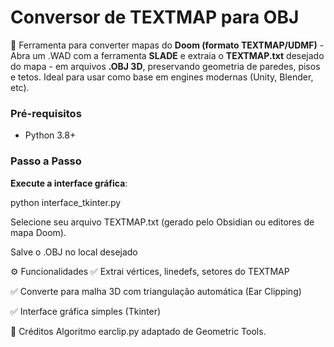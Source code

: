 # Conversor de TEXTMAP para OBJ

 📜 Ferramenta para converter mapas do **Doom (formato TEXTMAP/UDMF)** - Abra um .WAD com a ferramenta **SLADE** e extraia o **TEXTMAP.txt** desejado do mapa - em arquivos **.OBJ 3D**, preservando geometria de paredes, pisos e tetos. Ideal para usar como base em engines modernas (Unity, Blender, etc).

### Pré-requisitos
- Python 3.8+

### Passo a Passo
**Execute a interface gráfica**:
  
   python interface_tkinter.py


 Selecione seu arquivo TEXTMAP.txt (gerado pelo Obsidian ou editores de mapa Doom).

 Salve o .OBJ no local desejado

⚙️ Funcionalidades
✅ Extrai vértices, linedefs, setores do TEXTMAP

✅ Converte para malha 3D com triangulação automática (Ear Clipping)

✅ Interface gráfica simples (Tkinter)


👥 Créditos
Algoritmo earclip.py adaptado de Geometric Tools.